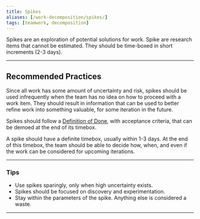 ```yaml
---
title: Spikes
aliases: [/work-decomposition/spikes/]
tags: [teamwork, decomposition]
---
```


Spikes are an exploration of potential solutions for work. Spike are research items that cannot be estimated. They
should be time-boxed in short increments (2-3 days).

---

## Recommended Practices

Since all work has some amount of uncertainty and risk, spikes should be used
infrequently when the team has no idea on how to proceed with a work item. They
should result in information that can be used to better refine work into something
valuable, for some iteration in the future.

Spikes should follow a [Definition of Done](/docs/workflow-management/definition-of-done),
with acceptance criteria, that can be demoed at the end of its timebox.

A spike should have a definite timebox, usually within 1-3 days. At the end of
this timebox, the team should be able to decide how, when, and even if the work
can be considered for upcoming iterations.

---

### Tips

- Use spikes sparingly, only when high uncertainty exists.
- Spikes should be focused on discovery and experimentation.
- Stay within the parameters of the spike. Anything else is considered a waste.

---
